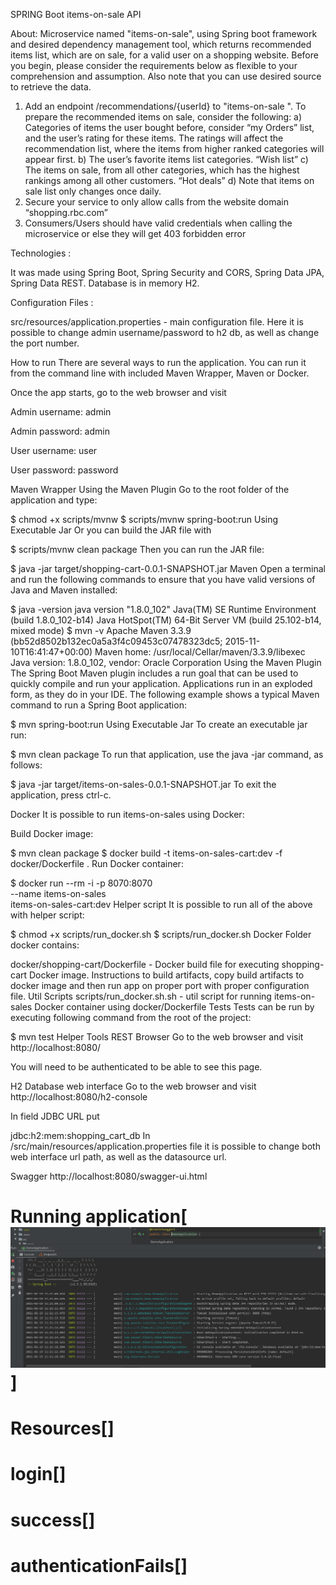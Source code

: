 SPRING Boot items-on-sale API

About:
Microservice named "items-on-sale", using Spring boot framework and desired dependency management tool, which returns recommended items list, which are on sale, for a valid user on a shopping website. Before you begin, please consider the requirements below as flexible to your comprehension and assumption. Also note that you can use desired source to retrieve the data.

1. Add an endpoint /recommendations/{userId} to "items-on-sale ". To prepare the recommended items on sale, consider the following:
a) Categories of items the user bought before, consider “my Orders” list, and the user’s rating for these items. The ratings will affect the recommendation list, where the items from higher ranked categories will appear first.
b) The user’s favorite items list categories. “Wish list”
c) The items on sale, from all other categories, which has the highest rankings among all other customers. “Hot deals”
d) Note that items on sale list only changes once daily.
2. Secure your service to only allow calls from the website domain “shopping.rbc.com”
3. Consumers/Users should have valid credentials when calling the microservice or else they will get 403 forbidden error

Technologies :

It was made using Spring Boot, Spring Security and CORS, Spring Data JPA, Spring Data REST. Database is in memory H2.

Configuration Files :

src/resources/application.properties - main configuration file. Here it is possible to change admin username/password to h2 db, as well as change the port number.


How to run
There are several ways to run the application. You can run it from the command line with included Maven Wrapper, Maven or Docker.

Once the app starts, go to the web browser and visit

Admin username: admin

Admin password: admin

User username: user

User password: password

Maven Wrapper
Using the Maven Plugin
Go to the root folder of the application and type:

$ chmod +x scripts/mvnw
$ scripts/mvnw spring-boot:run
Using Executable Jar
Or you can build the JAR file with

$ scripts/mvnw clean package
Then you can run the JAR file:

$ java -jar target/shopping-cart-0.0.1-SNAPSHOT.jar
Maven
Open a terminal and run the following commands to ensure that you have valid versions of Java and Maven installed:

$ java -version
java version "1.8.0_102"
Java(TM) SE Runtime Environment (build 1.8.0_102-b14)
Java HotSpot(TM) 64-Bit Server VM (build 25.102-b14, mixed mode)
$ mvn -v
Apache Maven 3.3.9 (bb52d8502b132ec0a5a3f4c09453c07478323dc5; 2015-11-10T16:41:47+00:00)
Maven home: /usr/local/Cellar/maven/3.3.9/libexec
Java version: 1.8.0_102, vendor: Oracle Corporation
Using the Maven Plugin
The Spring Boot Maven plugin includes a run goal that can be used to quickly compile and run your application. Applications run in an exploded form, as they do in your IDE. The following example shows a typical Maven command to run a Spring Boot application:

$ mvn spring-boot:run
Using Executable Jar
To create an executable jar run:

$ mvn clean package
To run that application, use the java -jar command, as follows:

$ java -jar target/items-on-sales-0.0.1-SNAPSHOT.jar
To exit the application, press ctrl-c.

Docker
It is possible to run items-on-sales using Docker:

Build Docker image:

$ mvn clean package
$ docker build -t items-on-sales-cart:dev -f docker/Dockerfile .
Run Docker container:

$ docker run --rm -i -p 8070:8070 \
      --name items-on-sales\
      items-on-sales-cart:dev
Helper script
It is possible to run all of the above with helper script:

$ chmod +x scripts/run_docker.sh
$ scripts/run_docker.sh
Docker
Folder docker contains:

docker/shopping-cart/Dockerfile - Docker build file for executing shopping-cart Docker image. Instructions to build artifacts, copy build artifacts to docker image and then run app on proper port with proper configuration file.
Util Scripts
scripts/run_docker.sh.sh - util script for running items-on-sales Docker container using docker/Dockerfile
Tests
Tests can be run by executing following command from the root of the project:

$ mvn test
Helper Tools
REST Browser
Go to the web browser and visit http://localhost:8080/

You will need to be authenticated to be able to see this page.

H2 Database web interface
Go to the web browser and visit http://localhost:8080/h2-console

In field JDBC URL put

jdbc:h2:mem:shopping_cart_db
In /src/main/resources/application.properties file it is possible to change both web interface url path, as well as the datasource url.

Swagger
http://localhost:8080/swagger-ui.html


# Running application[![](https://github.com/rits007/items-on-sale/blob/main/running%20application.PNG)]

# Resources[![]()]
# login[![]()]
# success[![]()]
# authenticationFails[![]()]


